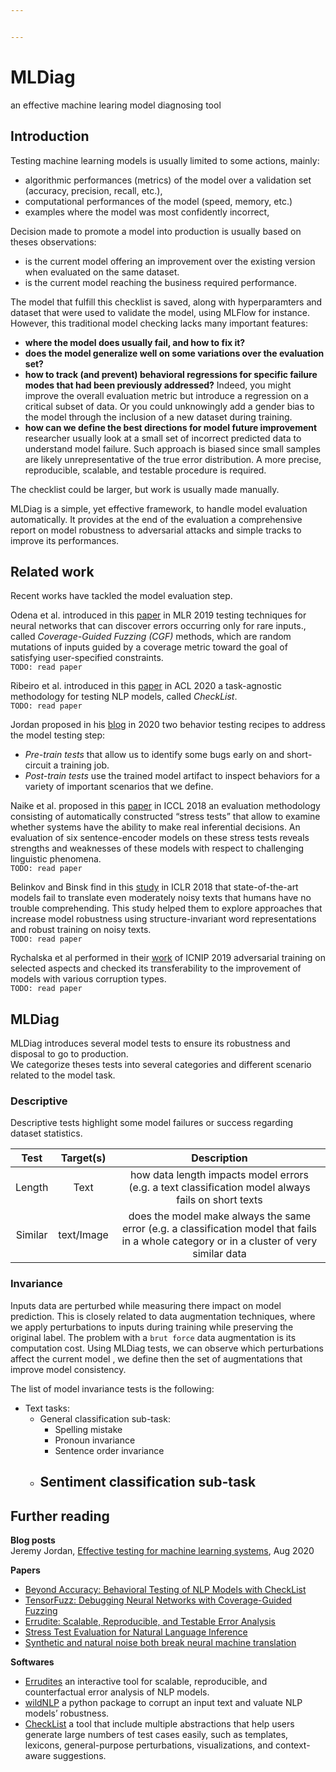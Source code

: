 ```yaml
---


---
```


<h1 id="mldiag">MLDiag</h1>
<p>an effective machine learing model diagnosing tool</p>
<h2 id="introduction">Introduction</h2>
<p>Testing machine learning models is usually limited to some actions, mainly:</p>
<ul>
<li>algorithmic performances (metrics) of the model over a validation  set (accuracy, precision, recall, etc.),</li>
<li>computational performances of the model (speed, memory, etc.)</li>
<li>examples where the model was most confidently incorrect,</li>
</ul>
<p>Decision made to promote a model into production is usually based on theses  observations:</p>
<ul>
<li>is the current model offering an improvement over the existing version when evaluated on the same dataset.</li>
<li>is the current model reaching the business required performance.</li>
</ul>
<p>The model that fulfill this checklist is saved, along with hyperparamters and dataset that were used to validate the model, using MLFlow for instance. However, this traditional model checking lacks many important features:</p>
<ul>
<li><strong>where the model  does usually fail, and how to fix it?</strong></li>
<li><strong>does the model generalize well on some variations over the evaluation set?</strong></li>
<li><strong>how to track (and prevent) behavioral regressions for specific failure modes that had been previously addressed?</strong> Indeed, you might improve the overall evaluation metric but introduce a regression on a critical subset of data. Or you could unknowingly add a gender bias to the model through the inclusion of a new dataset during training.</li>
<li><strong>how can we define the best directions for model future improvement</strong> researcher usually look at a small set of incorrect predicted data to understand model failure. Such approach is biased since small samples  are likely unrepresentative of the true error distribution. A more precise, reproducible, scalable, and testable procedure is required.</li>
</ul>
<p>The checklist could be larger, but work is usually made manually.</p>
<p>MLDiag is a simple, yet effective framework, to handle model evaluation automatically. It provides at the end of the evaluation a comprehensive report on model robustness to adversarial attacks and simple tracks to improve its performances.</p>
<h2 id="related-work">Related work</h2>
<p>Recent works have tackled the model evaluation step.</p>
<p>Odena et al. introduced in this <a href="http://proceedings.mlr.press/v97/odena19a/odena19a.pdf">paper</a> in MLR 2019  testing techniques for neural networks that can discover errors occurring only for rare inputs., called <em>Coverage-Guided Fuzzing (CGF)</em> methods, which are random mutations of inputs guided by a coverage metric toward the goal of satisfying user-specified constraints.<br>
<code>TODO: read paper</code></p>
<p>Ribeiro et al. introduced in this <a href="https://homes.cs.washington.edu/~marcotcr/acl20_checklist.pdf">paper</a> in ACL 2020 a task-agnostic methodology for testing NLP models, called <em>CheckList</em>.<br>
<code>TODO: read paper</code></p>
<p>Jordan proposed in his <a href="https://www.jeremyjordan.me/testing-ml/?utm_campaign=Data_Elixir&amp;utm_source=Data_Elixir_300">blog</a> in 2020 two behavior testing recipes to address the model testing step:</p>
<ul>
<li><em>Pre-train tests</em> that allow us to identify some bugs early on and short-circuit a training job.</li>
<li><em>Post-train tests</em> use the trained model artifact to inspect behaviors for a variety of important scenarios that we define.</li>
</ul>
<p>Naike et al. proposed in this <a href="https://arxiv.org/pdf/1806.00692.pdf">paper</a> in ICCL 2018 an evaluation methodology consisting of automatically constructed “stress tests” that allow to examine whether systems have the ability to make real inferential decisions. An evaluation of six sentence-encoder models on these stress tests reveals strengths and weaknesses of these models with respect to challenging linguistic phenomena.<br>
<code>TODO: read paper</code></p>
<p>Belinkov and Binsk find in this <a href="https://arxiv.org/pdf/1711.02173.pdf">study</a> in ICLR 2018 that state-of-the-art models fail to translate even moderately noisy texts that humans have no trouble comprehending. This study helped them to explore approaches that increase model robustness using structure-invariant word representations and robust training on noisy texts.<br>
<code>TODO: read paper</code></p>
<p>Rychalska et al performed in their <a href="https://pdfs.semanticscholar.org/8562/5148efbf0e556f9ae8145f0873e7c98a74bf.pdf">work</a> of ICNIP 2019 adversarial training on selected aspects and checked its transferability to the improvement of models with various corruption types.<br>
<code>TODO: read paper</code></p>
<h2 id="mldiag-1">MLDiag</h2>
<p>MLDiag introduces several model tests to ensure its robustness and disposal to go to production.<br>
We categorize theses tests into several categories and different scenario related to the model task.</p>
<h3 id="descriptive">Descriptive</h3>
<p>Descriptive tests highlight some model failures or success regarding dataset statistics.</p>

<table>
<thead>
<tr>
<th align="center">Test</th>
<th align="center">Target(s)</th>
<th align="center">Description</th>
</tr>
</thead>
<tbody>
<tr>
<td align="center">Length</td>
<td align="center">Text</td>
<td align="center">how data length impacts model errors (e.g. a text classification model always fails on short texts</td>
</tr>
<tr>
<td align="center">Similar</td>
<td align="center">text/Image</td>
<td align="center">does the model make always the same error (e.g. a classification model that fails in a whole category or in a cluster of very similar data</td>
</tr>
</tbody>
</table><h3 id="invariance">Invariance</h3>
<p>Inputs data are perturbed while measuring there impact on model prediction. This is closely related to data augmentation techniques, where we apply perturbations to inputs during training while preserving the original label. The problem with a <code>brut force</code> data augmentation is its computation cost. Using MLDiag tests, we can observe which perturbations affect the current model , we define then the set of augmentations that improve model consistency.</p>
<p>The list of model invariance tests is the following:</p>
<ul>
<li>Text tasks:
<ul>
<li>General classification sub-task:
<ul>
<li>Spelling mistake</li>
<li>Pronoun invariance</li>
<li>Sentence order invariance</li>
</ul>
</li>
<li>
<h2 id="sentiment-classification-sub-task">Sentiment classification sub-task</h2>
</li>
</ul>
</li>
</ul>
<h2 id="further-reading">Further reading</h2>
<p><strong>Blog posts</strong><br>
Jeremy Jordan, <a href="https://www.jeremyjordan.me/testing-ml/?utm_campaign=Data_Elixir&amp;utm_source=Data_Elixir_300">Effective testing for machine learning systems</a>, Aug 2020</p>
<p><strong>Papers</strong></p>
<ul>
<li><a href="https://homes.cs.washington.edu/~marcotcr/acl20_checklist.pdf">Beyond Accuracy: Behavioral Testing of NLP Models with CheckList</a></li>
<li><a href="http://proceedings.mlr.press/v97/odena19a/odena19a.pdf">TensorFuzz: Debugging Neural Networks with Coverage-Guided Fuzzing</a></li>
<li><a href="http://idl.cs.washington.edu/files/2019-Errudite-ACL.pdf">Errudite: Scalable, Reproducible, and Testable Error Analysis</a></li>
<li><a href="https://arxiv.org/pdf/1806.00692.pdf">Stress Test Evaluation for Natural Language Inference</a></li>
<li><a href="https://arxiv.org/pdf/1711.02173.pdf">Synthetic and natural noise both break neural machine translation</a></li>
</ul>
<p><strong>Softwares</strong></p>
<ul>
<li><a href="https://github.com/uwdata/errudite">Errudites</a> an interactive tool for scalable, reproducible, and counterfactual error analysis of NLP models.</li>
<li><a href="https://github.com/MI2DataLab/WildNLP/tree/master/example">wildNLP</a> a python package to corrupt an input text and valuate NLP models’ robustness.</li>
<li><a href="https://github.com/marcotcr/checklist">CheckList</a> a tool that include multiple abstractions that help users generate large numbers of test cases easily, such as templates, lexicons, general-purpose perturbations, visualizations, and context-aware suggestions.</li>
</ul>


